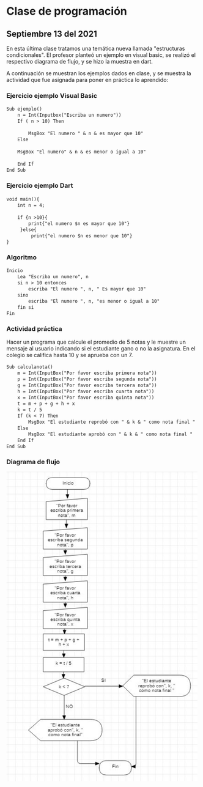 # Clase de programación

## Septiembre 13 del 2021

En esta última clase tratamos una temática nueva llamada "estructuras condicionales". El profesor planteó un ejemplo en visual basic, se realizó el respectivo diagrama de flujo, y se hizo la muestra en dart. 

A continuación se muestran los ejemplos dados en clase, y se muestra la actividad que fue asignada para poner en práctica lo aprendido:



### Ejercicio ejemplo Visual Basic

```
Sub ejemplo()
    n = Int(Inputbox("Escriba un numero"))
    If ( n > 10) Then

        MsgBox "El numero " & n & es mayor que 10"
    Else

    MsgBox "El numero" & n & es menor o igual a 10"

    End If
End Sub
```


### Ejercicio ejemplo Dart

```
void main(){
    int n = 4;

    if {n >10}{
        print{"el numero $n es mayor que 10"}
     }else{
         print{"el numero $n es menor que 10"}
}
```


### Algoritmo

```
Inicio
    Lea "Escriba un numero", n
    si n > 10 entonces
        escriba "El numero ", n, " Es mayor que 10"
    sino
        escriba "El numero ", n, "es menor o igual a 10"
    fin si
Fin
```

### Actividad práctica

Hacer un programa que calcule el promedio de 5 notas y le muestre un mensaje
al usuario indicando si el estudiante gano o no la asignatura. En el colegio se califica hasta 10 y se aprueba con un 7.

```
Sub calculanota()
    m = Int(InputBox("Por favor escriba primera nota"))
    p = Int(InputBox("Por favor escriba segunda nota"))
    g = Int(InputBox("Por favor escriba tercera nota"))
    h = Int(InputBox("Por favor escriba cuarta nota"))
    x = Int(InputBox("Por favor escriba quinta nota"))
    t = m + p + g + h + x
    k = t / 5
    If (k < 7) Then
        MsgBox "El estudiante reprobó con " & k & " como nota final "
    Else
        MsgBox "El estudiante aprobó con " & k & " como nota final "
    End If
End Sub
```

### Diagrama de flujo

<img src="imgsept/Diagrama 3.JPG" width="500">

